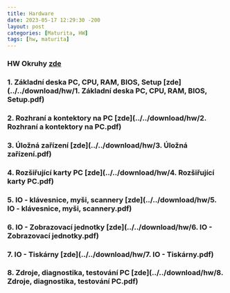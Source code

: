 ```yaml
---
title: Hardware
date: 2023-05-17 12:29:30 -200
layout: post
categories: [Maturita, HW]
tags: [hw, maturita]
---
```


### HW Okruhy [zde](../../download\hw\0_HW_okruhy.pdf)

### 1. Základní deska PC, CPU, RAM, BIOS, Setup [zde](../../download/hw/1. Základní deska PC, CPU, RAM, BIOS, Setup.pdf)

### 2. Rozhraní a kontektory na PC [zde](../../download/hw/2. Rozhraní a kontektory na PC.pdf)

### 3. Úložná zařízení [zde](../../download/hw/3. Úložná zařízení.pdf)

### 4. Rozšiřující karty PC [zde](../../download/hw/4. Rozšiřující karty PC.pdf)

### 5. IO - klávesnice, myši, scannery [zde](../../download/hw/5. IO - klávesnice, myši, scannery.pdf)

### 6. IO - Zobrazovací jednotky [zde](../../download/hw/6. IO - Zobrazovací jednotky.pdf)

### 7. IO - Tiskárny [zde](../../download/hw/7. IO - Tiskárny.pdf)

### 8. Zdroje, diagnostika, testování PC [zde](../../download/hw/8. Zdroje, diagnostika, testování PC.pdf)
